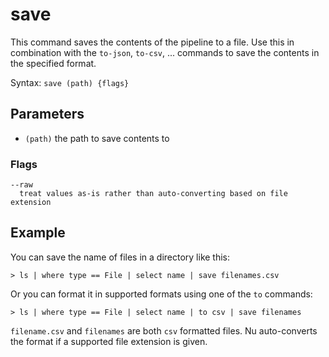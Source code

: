 # save

This command saves the contents of the pipeline to a file. Use this in combination with the `to-json`, `to-csv`, ... commands to save the contents in the specified format.

Syntax: `save (path) {flags}`

## Parameters

* `(path)` the path to save contents to

### Flags

    --raw
      treat values as-is rather than auto-converting based on file extension

## Example

You can save the name of files in a directory like this:

```shell
> ls | where type == File | select name | save filenames.csv
```

Or you can format it in supported formats using one of the `to` commands:

```shell
> ls | where type == File | select name | to csv | save filenames
```

`filename.csv` and `filenames` are both `csv` formatted files. Nu auto-converts the format if a supported file extension is given.
